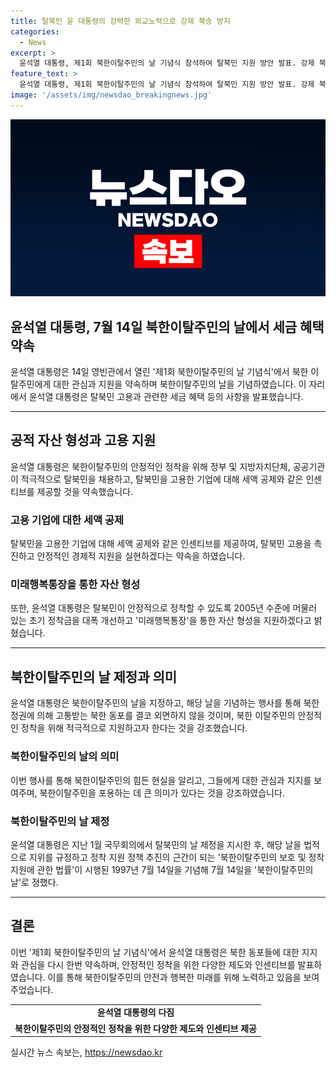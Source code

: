 ```yaml
---
title: 탈북민 윤 대통령의 강력한 외교노력으로 강제 북송 방지
categories:
  - News
excerpt: >
  윤석열 대통령, 제1회 북한이탈주민의 날 기념식 참석하여 탈북민 지원 방안 발표. 강제 북송 문제 해결을 위한 노력 다짐하며, 북한 동포 고통 외면하지 않겠다고 밝히고, 탈북민의 정착을 위해 세액 공제 등 인센티브 제공하는 정책 발표. 북한이탈주민의 날로 정한 7월 14일을 맞아 김성민 자유북한방송대표 등에게 훈장 수여.
feature_text: >
  윤석열 대통령, 제1회 북한이탈주민의 날 기념식 참석하여 탈북민 지원 방안 발표. 강제 북송 문제 해결을 위한 노력 다짐하며, 북한 동포 고통 외면하지 않겠다고 밝히고, 탈북민의 정착을 위해 세액 공제 등 인센티브 제공하는 정책 발표. 북한이탈주민의 날로 정한 7월 14일을 맞아 김성민 자유북한방송대표 등에게 훈장 수여.
image: '/assets/img/newsdao_breakingnews.jpg'
---
```


<p><img src="/assets/img/newsdao_breakingnews.jpg" alt="flaretime 속보" /></p>

<h2>윤석열 대통령, 7월 14일 북한이탈주민의 날에서 세금 혜택 약속</h2>

<p data-ke-size="size16">윤석열 대통령은 14일 영빈관에서 열린 '제1회 북한이탈주민의 날 기념식'에서 북한 이탈주민에게 대한 관심과 지원을 약속하며 북한이탈주민의 날을 기념하였습니다. 이 자리에서 윤석열 대통령은 탈북민 고용과 관련한 세금 혜택 등의 사항을 발표했습니다.</p>

<hr>

<h2 data-ke-size="size26">공적 자산 형성과 고용 지원</h2>

<p data-ke-size="size16">윤석열 대통령은 북한이탈주민의 안정적인 정착을 위해 정부 및 지방자치단체, 공공기관이 적극적으로 탈북민을 채용하고, 탈북민을 고용한 기업에 대해 세액 공제와 같은 인센티브를 제공할 것을 약속했습니다.</p>

<h3>고용 기업에 대한 세액 공제</h3>

<p data-ke-size="size16">탈북민을 고용한 기업에 대해 세액 공제와 같은 인센티브를 제공하여, 탈북민 고용을 촉진하고 안정적인 경제적 지원을 실현하겠다는 약속을 하였습니다.</p>

<h3>미래행복통장을 통한 자산 형성</h3>

<p data-ke-size="size16">또한, 윤석열 대통령은 탈북민이 안정적으로 정착할 수 있도록 2005년 수준에 머물러 있는 초기 정착금을 대폭 개선하고 '미래행복통장'을 통한 자산 형성을 지원하겠다고 밝혔습니다.</p>

<hr>

<h2 data-ke-size="size26">북한이탈주민의 날 제정과 의미</h2>

<p data-ke-size="size16">윤석열 대통령은 북한이탈주민의 날을 지정하고, 해당 날을 기념하는 행사를 통해 북한 정권에 의해 고통받는 북한 동포를 결코 외면하지 않을 것이며, 북한 이탈주민의 안정적인 정착을 위해 적극적으로 지원하고자 한다는 것을 강조했습니다.</p>

<h3>북한이탈주민의 날의 의미</h3>

<p data-ke-size="size16">이번 행사를 통해 북한이탈주민의 힘든 현실을 알리고, 그들에게 대한 관심과 지지를 보여주며, 북한이탈주민을 포용하는 데 큰 의미가 있다는 것을 강조하였습니다.</p>

<h3>북한이탈주민의 날 제정</h3>

<p data-ke-size="size16">윤석열 대통령은 지난 1월 국무회의에서 탈북민의 날 제정을 지시한 후, 해당 날을 법적으로 지위를 규정하고 정착 지원 정책 추진의 근간이 되는 '북한이탈주민의 보호 및 정착지원에 관한 법률'이 시행된 1997년 7월 14일을 기념해 7월 14일을 '북한이탈주민의 날'로 정했다.</p>

<hr>

<h2 data-ke-size="size26">결론</h2>

<p data-ke-size="size16">이번 '제1회 북한이탈주민의 날 기념식'에서 윤석열 대통령은 북한 동포들에 대한 지지와 관심을 다시 한번 약속하며, 안정적인 정착을 위한 다양한 제도와 인센티브를 발표하였습니다. 이를 통해 북한이탈주민의 안전과 행복한 미래를 위해 노력하고 있음을 보여주었습니다.</p>

<table>
    <tr>
        <td style="text-align: center; height: 17px;"><b>윤석열 대통령의 다짐</b></td>
    </tr>
    <tr>
        <td style="text-align: center; height: 17px;"><b>북한이탈주민의 안정적인 정착을 위한 다양한 제도와 인센티브 제공</b></td>
    </tr>
</table>
실시간 뉴스 속보는, <a href="https://newsdao.kr" rel="dofollow">https://newsdao.kr</a>


